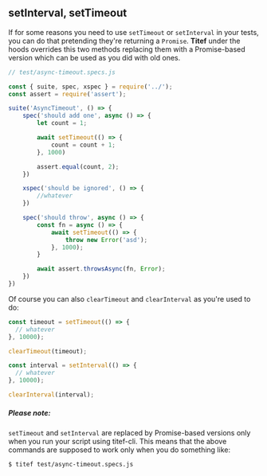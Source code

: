 ## setInterval, setTimeout

If for some reasons you need to use `setTimeout` or `setInterval` in your tests, you can do
that pretending they're returning a `Promise`. **Titef** under the hoods overrides this two
methods replacing them with a Promise-based version which can be used as you did with old ones.

```javascript
// test/async-timeout.specs.js

const { suite, spec, xspec } = require('../');
const assert = require('assert');

suite('AsyncTimeout', () => {
    spec('should add one', async () => {
        let count = 1;

        await setTimeout(() => {
            count = count + 1;
        }, 1000)

        assert.equal(count, 2);
    })

    xspec('should be ignored', () => {
        //whatever
    })

    spec('should throw', async () => {
        const fn = async () => {
            await setTimeout(() => {
                throw new Error('asd');
            }, 1000);
        }

        await assert.throwsAsync(fn, Error);
    })
})
```

Of course you can also `clearTimeout` and `clearInterval` as you're used to do:

```javascript
const timeout = setTimeout(() => {
  // whatever
}, 10000);

clearTimeout(timeout);

const interval = setInterval(() => {
  // whatever
}, 10000);

clearInterval(interval);
```
##### Please note:
`setTimeout` and `setInterval` are replaced by Promise-based versions only when you run your
script using titef-cli. This means that the above commands are supposed to work only when you
do something like:

```bash
$ titef test/async-timeout.specs.js
```

